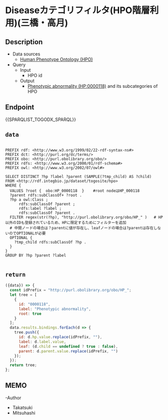 # Diseaseカテゴリフィルタ(HPO階層利用)(三橋・高月)

## Description

- Data sources
    -  [Human Phenotype Ontology (HPO)](https://hpo.jax.org/app/) 
- Query
    - Input
        - HPO id
    - Output
        -  [Phenotypic abnormality (HP:0000118)](https://hpo.jax.org/app/browse/term/HP:0000118)  and its subcategories of HPO

## Endpoint

{{SPARQLIST_TOGODX_SPARQL}}

## `data`
```sparql

PREFIX rdf: <http://www.w3.org/1999/02/22-rdf-syntax-ns#>
PREFIX dct: <http://purl.org/dc/terms/>
PREFIX obo: <http://purl.obolibrary.org/obo/>
PREFIX rdfs: <http://www.w3.org/2000/01/rdf-schema#>
PREFIX owl: <http://www.w3.org/2002/07/owl#>

SELECT DISTINCT ?hp ?label ?parent (SAMPLE(?tmp_child) AS ?child)
FROM <http://rdf.integbio.jp/dataset/togosite/hpo>
WHERE {
  VALUES ?root {  obo:HP_0000118  }    #root nodeはHP_000118
  ?parent rdfs:subClassOf+ ?root .
  ?hp a owl:Class ;
      rdfs:subClassOf ?parent ;
      rdfs:label ?label ;
      rdfs:subClassOf ?parent .
  FILTER regex(str(?hp), "http://purl.obolibrary.org/obo/HP_" )   # HP以外のIDも登録されているため、HPに限定するためにフィルターを追加
  # 中間ノードの場合は？parentに値が存在し、leafノードの場合は?parentは存在しないのでOPTIONALが必要
  OPTIONAL {
    ?tmp_child rdfs:subClassOf ?hp .
  }
} 
GROUP BY ?hp ?parent ?label
             
```
## `return`

```javascript
({data}) => {
  const idPrefix = "http://purl.obolibrary.org/obo/HP_";
  let tree = [
    {
      id: "0000118",
      label: "Phenotypic abnormality",
      root: true
    }
  ];
  data.results.bindings.forEach(d => {
    tree.push({
      id: d.hp.value.replace(idPrefix, ""),
      label: d.label.value,
      leaf: (d.child == undefined ? true : false),
      parent: d.parent.value.replace(idPrefix, "")
    });
  });
  return tree;
};
```

## MEMO
-Author
 - Takatsuki
 - Mitsuhashi
